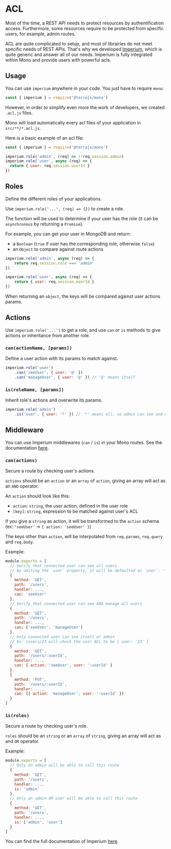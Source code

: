 # ACL

Most of the time, a REST API needs to protect resources by authentification access. Furthermore, some resources require to be protected from specific users, for example, admin routes.

ACL are quite complicated to setup, and most of librairies do not meet specific needs of REST APIs. That's why we developed [Imperium](https://github.com/terrajs/imperium), which is quite generic and answer all of our needs. Imperium is fully integrated within Mono and provide users with powerful acls.

## Usage

You can use `imperium` anywhere in your code. You just have to require `mono`:

```js
const { imperium } = require('@terrajs/mono')
```

However, in order to simplify even more the work of developers, we created `.acl.js` files.

Mono will load automatically every acl files of your application in `src/**/*.acl.js`.

Here is a basic example of an acl file:

```js
const { imperium } = require('@terrajs/mono')

imperium.role('admin', (req) => !!req.session.admin)
imperium.role('user', async (req) => {
  return { user: req.session.userId }
})
```

## Roles

Define the different roles of your applications.

Use `imperium.role('...', (req) => {})` to create a role.

The function will be used to determine if your user has the role (it can be `asynchronous` by returning a `Promise`).

For example, you can get your user in MongoDB and return:
- a `Boolean` (`true` if user has the corresponding role, otherwise `false`)
- an `Object` to compare against route actions

```js
imperium.role('admin', async (req) => {
	return req.session.role === 'admin'
})

imperium.role('user', async (req) => {
	return { user: req.session.userId }
})
```

When returning an `object`, the keys will be compared against user actions params.

## Actions

Use `imperium.role('...')` to get a role, and use `can` or `is` methods to give actions or inheritance from another role.

### `can(actionName, [params])`

Define a user action with its params to match against.

```js
imperium.role('user')
	.can('seeUser', { user: '@' })
	.can('manageUser', { user: '@' }) // '@' means itself
```

### `is(roleName, [params])`

Inherit role's actions and overwrite its params.

```js
imperium.role('admin')
	.is('user', { user: '*' }) // '*' means all, so admin can see and manage all users
```

## Middleware

You can use Imperium middlewares (`can` / `is`) in your Mono routes. See the documentation [here](/routes?id=declaration).

### `can(actions)`

Secure a route by checking user's actions.

`actions` should be an `action` or an `array` of `action`, giving an array will act as an `AND` operator.

An `action` should look like this:
- `action`: `string`, the user action, defined in the user role
- `[key]`: `string`, expression to be matched against user's ACL

If you give a `string` as action, it will be transformed to the `action` schema (ex: `'seeUser'` -> `{ action: 'seeUser' }`)

The keys other than `action`, will be interpolated from `req.params`, `req.query` and `req.body`.

Example:

```js
module.exports = [
  // Verify that connected user can see all users
  // By omiting the `user` property, it will be defaulted as `user`: '*'
  {
    method: 'GET',
    path: '/users',
    handler: ...,
    can: 'seeUser'
  },
  // Verify that connected user can see AND manage all users
  {
    method: 'GET',
    path: '/users',
    handler: ...,
    can: ['seeUser', 'manageUser']
  },
  // Only connected user can see itself or admin
  // Ex: /users/23 will check the user ACL to be { user: '23' }
  {
    method: 'GET',
    path: '/users/:userId',
    handler: ...,
    can: { action: 'seeUser', user: ':userId' }
  },
  {
    method: 'PUT',
    path: '/users/:userId',
    handler: ...,
    can: [{ action: 'manageUser', user: ':userId' }]
  }
]
```

### `is(roles)`

Secure a route by checking user's role.

`roles` should be an `string` or an `array` of `string`, giving an array will act as and `OR` operator.

Example:

```js
module.exports = [
  // Only an admin will be able to call this route
  {
    method: 'GET',
    path: '/users',
    handler: ...,
    is: 'admin'
  },
  // Only an admin OR user will be able to call this route
  {
    method: 'GET',
    path: '/users',
    handler: ...,
    is: ['admin', 'user']
  }
]
```

You can find the full documentation of Imperium [here](https://github.com/terrajs/imperium).
